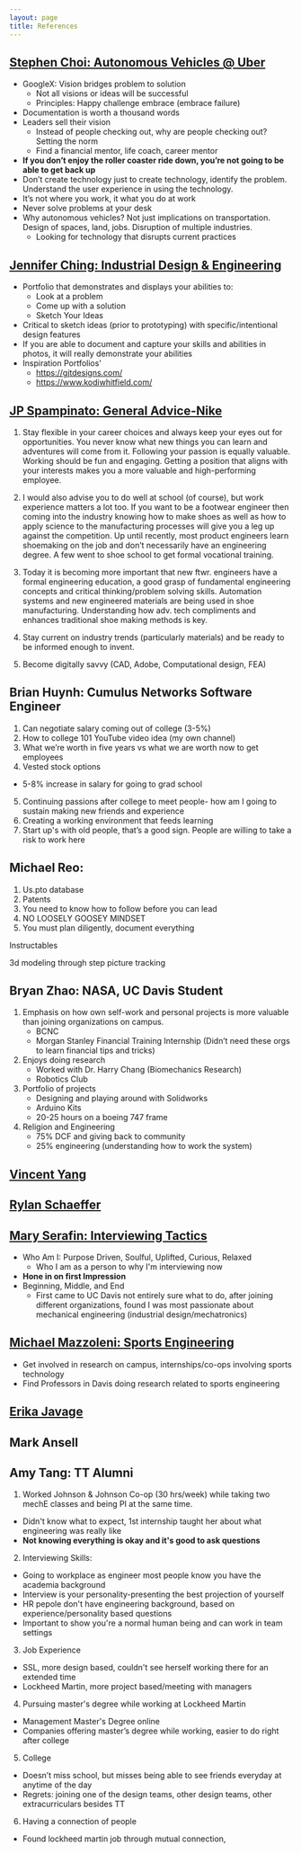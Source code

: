 ```yaml
---
layout: page
title: References 
---
```


## [Stephen Choi: Autonomous Vehicles @ Uber](https://www.linkedin.com/in/choiss)

* GoogleX: Vision bridges problem to solution
  - Not all visions or ideas will be successful 
  - Principles: Happy challenge embrace (embrace failure) 
* Documentation is worth a thousand words  
* Leaders sell their vision
  - Instead of people checking out, why are people checking out? Setting the norm 
  - Find a financial mentor, life coach, career mentor 
* **If you don’t enjoy the roller coaster ride down, you’re not going to be able to get back up**
* Don’t create technology just to create technology, identify the problem. Understand the user experience in using the technology. 
* It’s not where you work, it what you do at work 
* Never solve problems at your desk 
* Why autonomous vehicles? Not just implications on transportation. Design of spaces, land, jobs. Disruption of multiple industries.
  - Looking for technology that disrupts current practices 
  
## [Jennifer Ching: Industrial Design & Engineering](http://jenniferching.weebly.com/)
* Portfolio that demonstrates and displays your abilities to: 
  - Look at a problem
  - Come up with a solution
  - Sketch Your Ideas 
* Critical to sketch ideas (prior to prototyping) with specific/intentional design features 
* If you are able to document and capture your skills and abilities in photos, it will really demonstrate your abilities 
* Inspiration Portfolios'
  - https://gjtdesigns.com/
  - https://www.kodiwhitfield.com/

## [JP Spampinato: General Advice-Nike](https://www.linkedin.com/in/jp-spampinato-7788665/)

1. Stay flexible in your career choices and always keep your eyes out for opportunities. You never know what new things you can learn and adventures will come from it. Following your passion is equally valuable. Working should be fun and engaging. Getting a position that aligns with your interests makes you a more valuable and high-performing employee.
 
2. I would also advise you to do well at school (of course), but work experience matters a lot too. If you want to be a footwear engineer then coming into the industry knowing how to make shoes as well as how to apply science to the manufacturing processes will give you a leg up against the competition. Up until recently, most product engineers learn shoemaking on the job and don’t necessarily have an engineering degree. A few went to shoe school to get formal vocational training.
 
3. Today it is becoming more important that new ftwr. engineers have a formal engineering education, a good grasp of fundamental engineering concepts and critical thinking/problem solving skills. Automation systems and new engineered materials are being used in shoe manufacturing. Understanding how adv. tech compliments and enhances traditional shoe making methods is key.

4.  Stay current on industry trends (particularly materials) and be ready to be informed enough to invent.  
5.  Become digitally savvy (CAD, Adobe, Computational design, FEA)

## Brian Huynh: Cumulus Networks Software Engineer 
1. Can negotiate salary coming out of college (3-5%)
2. How to college 101 YouTube video idea (my own channel)
3. What we’re worth in five years vs what we are worth now to get employees 
4. Vested stock options 
  - 5-8% increase in salary for going to grad school 
5. Continuing passions after college to meet people- how am I going to sustain making new friends and experience 
6. Creating a working environment that feeds learning 
7. Start up's with old people, that’s a good sign. People are willing to take a risk to work here 

## Michael Reo: 
1. Us.pto database 
2. Patents 
3. You need to know how to follow before you can lead
4. NO LOOSELY GOOSEY MINDSET 
5. You must plan diligently, document everything

Instructables 

3d modeling through step picture tracking 



## Bryan Zhao: NASA, UC Davis Student
1. Emphasis on how own self-work and personal projects is more valuable than joining organizations on campus. 
 	- BCNC 
    - Morgan Stanley Financial Training Internship (Didn’t need these orgs to learn financial tips and tricks)
2. Enjoys doing research 
	- Worked with Dr. Harry Chang (Biomechanics Research)
	- Robotics Club
4. Portfolio of projects 
    - Designing and playing around with Solidworks 
    - Arduino Kits 
    - 20-25 hours on a boeing 747 frame
5. Religion and Engineering 
	- 75% DCF and giving back to community 
	- 25% engineering (understanding how to work the system) 
	
## [Vincent Yang](http://vincentyang.me)

## [Rylan Schaeffer](http://rylanschaeffer.github.io)

## [Mary Serafin: Interviewing Tactics](https://www.linkedin.com/in/mlserafin) <br>
* Who Am I: Purpose Driven, Soulful, Uplifted, Curious, Relaxed
  - Who I am as a person to why I'm interviewing now 
* **Hone in on first Impression**
* Beginning, Middle, and End 
  - First came to UC Davis not entirely sure what to do, after joining different organizations, found I was most passionate about mechanical engineering (industrial design/mechatronics) 

## [Michael Mazzoleni: Sports Engineering](https://www.linkedin.com/in/michael-mazzoleni-96300337)
* Get involved in research on campus, internships/co-ops involving sports technology
* Find Professors in Davis doing research related to sports engineering 

## [Erika Javage](https://www.linkedin.com/in/erikajavage/)

## Mark Ansell 

## Amy Tang: TT Alumni
1. Worked Johnson & Johnson Co-op (30 hrs/week) while taking two mechE classes and being PI at the same time. 
  - Didn't know what to expect, 1st internship taught her about what engineering was really like 
  - **Not knowing everything is okay and it's good to ask questions** 
2. Interviewing Skills: 
  - Going to workplace as engineer most people know you have the academia background 
  - Interview is your personality-presenting the best projection of yourself 
  - HR pepole don't have engineering background, based on experience/personality based questions 
  - Important to show you're a normal human being and can work in team settings 
3. Job Experience 
  - SSL, more design based, couldn't see herself working there for an extended time 
  - Lockheed Martin, more project based/meeting with managers 
4. Pursuing master's degree while working at Lockheed Martin 
  - Management Master's Degree online 
  - Companies offering master’s degree while working, easier to do right after college 
5. College
  - Doesn’t miss school, but misses being able to see friends everyday at anytime of the day 
  - Regrets: joining one of the design teams, other design teams, other extracurriculars besides TT 
6. Having a connection of people 
  - Found lockheed martin job through mutual connection, 
 
